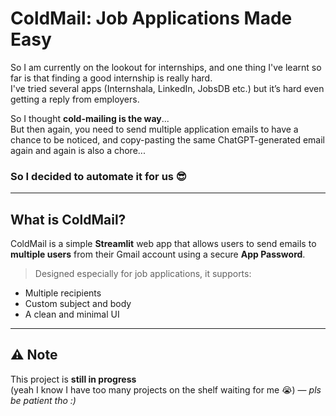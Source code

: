 #  ColdMail: Job Applications Made Easy

So I am currently on the lookout for internships, and one thing I've learnt so far is that finding a good internship is really hard.  
I've tried several apps (Internshala, LinkedIn, JobsDB etc.) but it’s hard even getting a reply from employers.

So I thought **cold-mailing is the way**...  
But then again, you need to send multiple application emails to have a chance to be noticed, and copy-pasting the same ChatGPT-generated email again and again is also a chore...

### So I decided to automate it for us 😎

---

##  What is ColdMail?

ColdMail is a simple **Streamlit** web app that allows users to send emails to **multiple users** from their Gmail account using a secure **App Password**.

> Designed especially for job applications, it supports:
-  Multiple recipients
-  Custom subject and body
-  A clean and minimal UI

---

## ⚠️ Note

This project is **still in progress**  
(yeah I know I have too many projects on the shelf waiting for me 😭) — *pls be patient tho :)*
